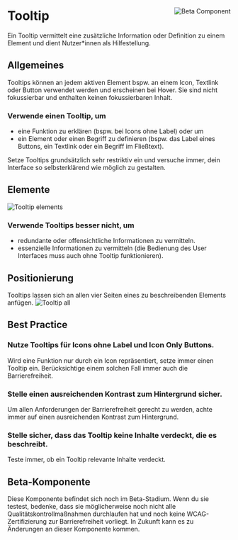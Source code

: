 <div style="display: inline-flex; align-items: center; justify-content: space-between; width: 100%;">
    <h1>Tooltip</h1>
    <img src="assets/beta.png" alt="Beta Component" />
</div>
Ein Tooltip vermittelt eine zusätzliche Information oder Definition zu einem Element und dient Nutzer*innen als Hilfestellung.

## Allgemeines

Tooltips können an jedem aktiven Element bspw. an einem Icon, Textlink oder Button verwendet werden und erscheinen bei Hover. Sie sind nicht fokussierbar und enthalten keinen fokussierbaren Inhalt.

### Verwende einen Tooltip, um

- eine Funktion zu erklären (bspw. bei Icons ohne Label) oder um
- ein Element oder einen Begriff zu definieren (bspw. das Label eines
  Buttons, ein Textlink oder ein Begriff im Fließtext).

Setze Tooltips grundsätzlich sehr restriktiv ein und versuche immer, dein
Interface so selbsterklärend wie möglich zu gestalten.

## Elemente

![Tooltip elements](assets/3_components/tooltip/Tooltip_elements.png)

### Verwende Tooltips besser nicht, um

- redundante oder offensichtliche Informationen zu vermitteln.
- essenzielle Informationen zu vermitteln (die Bedienung des User Interfaces muss auch ohne Tooltip funktionieren).

## Positionierung

Tooltips lassen sich an allen vier Seiten eines zu beschreibenden Elements anfügen.
![Tooltip all](assets/3_components/tooltip/Tooltip_all.jpeg)

## Best Practice

### Nutze Tooltips für Icons ohne Label und Icon Only Buttons.

Wird eine Funktion nur durch ein Icon repräsentiert, setze immer einen
Tooltip ein.
Berücksichtige einem solchen Fall immer auch die Barrierefreiheit.

### Stelle einen ausreichenden Kontrast zum Hintergrund sicher.

Um allen Anforderungen der Barrierefreiheit gerecht zu werden, achte
immer auf einen ausreichenden Kontrast zum Hintergrund.

### Stelle sicher, dass das Tooltip keine Inhalte verdeckt, die es beschreibt.

Teste immer, ob ein Tooltip relevante Inhalte verdeckt.

## Beta-Komponente

Diese Komponente befindet sich noch im Beta-Stadium. Wenn du sie testest, bedenke, dass sie möglicherweise noch nicht alle Qualitätskontrollmaßnahmen durchlaufen hat und noch keine WCAG-Zertifizierung zur Barrierefreiheit vorliegt. In Zukunft kann es zu Änderungen an dieser Komponente kommen.
